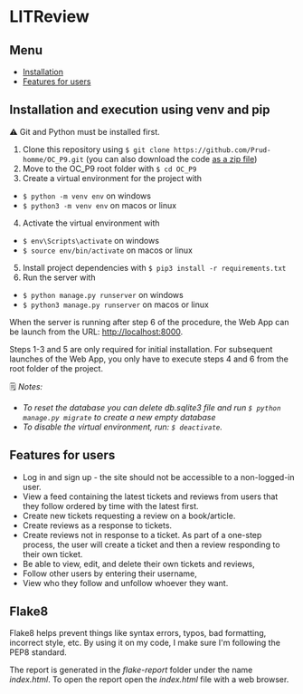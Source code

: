 # LITReview

## Menu

* [Installation](#installation-and-execution-using-venv-and-pip)
* [Features for users](#features-for-users)

## Installation and execution using venv and pip

⚠️ Git and Python must be installed first.

1. Clone this repository using `$ git clone https://github.com/Prud-homme/OC_P9.git` (you can also download the code [as a zip file](https://github.com/Prud-homme/OC_P9/archive/refs/heads/main.zip))
2. Move to the OC_P9 root folder with `$ cd OC_P9`
3. Create a virtual environment for the project with 
  * `$ python -m venv env` on windows
  * `$ python3 -m venv env` on macos or linux
4. Activate the virtual environment with 
  * `$ env\Scripts\activate` on windows
  * `$ source env/bin/activate` on macos or linux
5. Install project dependencies with `$ pip3 install -r requirements.txt`
6. Run the server with
  * `$ python manage.py runserver` on windows
  * `$ python3 manage.py runserver` on macos or linux

When the server is running after step 6 of the procedure, the Web App can be launch from the URL: [http://localhost:8000](http://localhost:8000 "LitReview Web App").

Steps 1-3 and 5 are only required for initial installation. For subsequent launches of the Web App, you only have to execute steps 4 and 6 from the root folder of the project.

🗒️ *Notes:*

* *To reset the database you can delete db.sqlite3 file and run `$ python manage.py migrate` to create a new empty database*
* *To disable the virtual environment, run: `$ deactivate`.*


## Features for users

* Log in and sign up - the site should not be accessible to a non-logged-in user.
* View a feed containing the latest tickets and reviews from users that they follow ordered by time with the latest first.
* Create new tickets requesting a review on a book/article.
* Create reviews as a response to tickets.
* Create reviews not in response to a ticket.  As part of a one-step process, the user will create a ticket and then a review responding to their own ticket.
* Be able to view, edit, and delete their own tickets and reviews,
* Follow other users by entering their username,
* View who they follow and unfollow whoever they want. 

## Flake8

Flake8 helps prevent things like syntax errors, typos, bad formatting, incorrect style, etc.
By using it on my code, I make sure I'm following the PEP8 standard.

The report is generated in the *flake-report* folder under the name *index.html*. To open the report open the *index.html* file with a web browser.